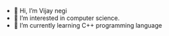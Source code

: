 - 👋 Hi, I’m Vijay negi
- 👀 I’m interested in computer science.
- 🌱 I’m currently learning C++ programming language

<!---
Swe-vijay-negi07/Swe-vijay-negi07 is a ✨ special ✨ repository because its `README.md` (this file) appears on your GitHub profile.
You can click the Preview link to take a look at your changes.
--->
